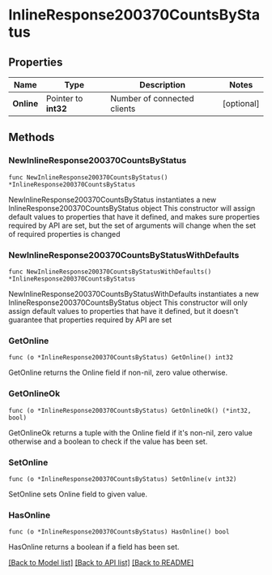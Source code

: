 # InlineResponse200370CountsByStatus

## Properties

Name | Type | Description | Notes
------------ | ------------- | ------------- | -------------
**Online** | Pointer to **int32** | Number of connected clients | [optional] 

## Methods

### NewInlineResponse200370CountsByStatus

`func NewInlineResponse200370CountsByStatus() *InlineResponse200370CountsByStatus`

NewInlineResponse200370CountsByStatus instantiates a new InlineResponse200370CountsByStatus object
This constructor will assign default values to properties that have it defined,
and makes sure properties required by API are set, but the set of arguments
will change when the set of required properties is changed

### NewInlineResponse200370CountsByStatusWithDefaults

`func NewInlineResponse200370CountsByStatusWithDefaults() *InlineResponse200370CountsByStatus`

NewInlineResponse200370CountsByStatusWithDefaults instantiates a new InlineResponse200370CountsByStatus object
This constructor will only assign default values to properties that have it defined,
but it doesn't guarantee that properties required by API are set

### GetOnline

`func (o *InlineResponse200370CountsByStatus) GetOnline() int32`

GetOnline returns the Online field if non-nil, zero value otherwise.

### GetOnlineOk

`func (o *InlineResponse200370CountsByStatus) GetOnlineOk() (*int32, bool)`

GetOnlineOk returns a tuple with the Online field if it's non-nil, zero value otherwise
and a boolean to check if the value has been set.

### SetOnline

`func (o *InlineResponse200370CountsByStatus) SetOnline(v int32)`

SetOnline sets Online field to given value.

### HasOnline

`func (o *InlineResponse200370CountsByStatus) HasOnline() bool`

HasOnline returns a boolean if a field has been set.


[[Back to Model list]](../README.md#documentation-for-models) [[Back to API list]](../README.md#documentation-for-api-endpoints) [[Back to README]](../README.md)


